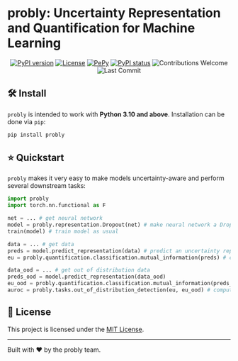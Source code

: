 # probly: Uncertainty Representation and Quantification for Machine Learning
<div align="center">

[![PyPI version](https://badge.fury.io/py/probly.svg)](https://badge.fury.io/py/probly)
[![License](https://img.shields.io/badge/License-MIT-brightgreen.svg)](https://opensource.org/licenses/MIT)
[![PePy](https://static.pepy.tech/badge/probly?style=flat-square)](https://pepy.tech/project/probly)
[![PyPI status](https://img.shields.io/pypi/status/probly.svg?color=blue)](https://pypi.org/project/probly)
![Contributions Welcome](https://img.shields.io/badge/contributions-welcome-brightgreen)
![Last Commit](https://img.shields.io/github/last-commit/pwhofman/probly)
</div>

## 🛠️ Install
`probly` is intended to work with **Python 3.10 and above**. Installation can be done via `pip`:

```sh
pip install probly
```

## ⭐ Quickstart

`probly` makes it very easy to make models uncertainty-aware and perform several downstream tasks:

```python
import probly
import torch.nn.functional as F

net = ... # get neural network
model = probly.representation.Dropout(net) # make neural network a Dropout model
train(model) # train model as usual

data = ... # get data
preds = model.predict_representation(data) # predict an uncertainty representation
eu = probly.quantification.classification.mutual_information(preds) # compute model's epistemic uncertainty

data_ood = ... # get out of distribution data
preds_ood = model.predict_representation(data_ood)
eu_ood = probly.quantification.classification.mutual_information(preds_ood)
auroc = probly.tasks.out_of_distribution_detection(eu, eu_ood) # compute the AUROC score for out of distribution detection
```

## 📜 License
This project is licensed under the [MIT License](https://github.com/pwhofman/probly/blob/main/LICENSE).

---
Built with ❤️ by the probly team.

